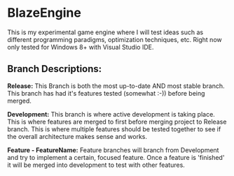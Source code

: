 # BlazeEngine

This is my experimental game engine where I will test ideas such as different programming paradigms, optimization techniques, etc. Right now only tested for Windows 8+ with Visual Studio IDE. 

Branch Descriptions:
--------------------------

**Release:** This Branch is both the most up-to-date AND most stable branch. This branch has had it's features tested (somewhat :-)) before being merged. 

**Development:** This branch is where active development is taking place. This is where features are merged to first before merging project to Release branch. This is where multiple features should be tested together to see if the overall architecture makes sense and works.

**Feature - FeatureName:** Feature branches will branch from Development and try to implement a certain, focused feature. Once a feature is 'finished' it will be merged into development to test with other features.
